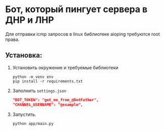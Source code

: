 # Бот, который пингует сервера в ДНР и ЛНР

Для отправки icmp запросов в linux библиотеке aioping требуются root права.

## Установка:

1. Установить окружение и требуемые библиотеки
    ```shell
    python -m venv env
    pip install -r requirements.txt
    ```
2. Заполнить `settings.json`
    ```json
    "BOT_TOKEN": "get_me_from_@BotFather", 
    "CHANNEL_USERNAME": "@example",
    ```
3. Запустить.
    ```shell
    python app/main.py
    ```